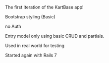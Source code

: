 The first Iteration of the KartBase app!

Bootstrap styling (Basic)

no Auth

Entry model only using basic CRUD and partials.

Used in real world for testing

Started again with Rails 7
